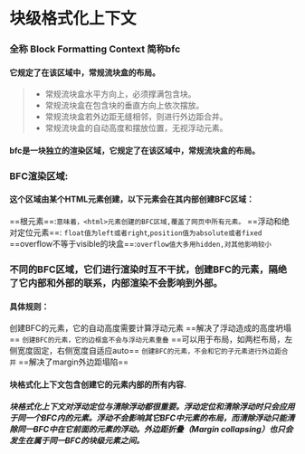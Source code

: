 # 块级格式化上下文
### 全称 Block Formatting Context  简称bfc
#### 它规定了在该区域中，常规流块盒的布局。
>* 常规流块盒水平方向上，必须撑满包含块。
>* 常规流块盒在包含块的垂直方向上依次摆放。
>* 常规流块盒若外边距无缝相邻，则进行外边距合并。
>* 常规流块盒的自动高度和摆放位置，无视浮动元素。
#### bfc是一块独立的渲染区域，它规定了在该区域中，常规流块盒的布局。
### BFC渲染区域:
#### 这个区域由某个HTML元素创建，以下元素会在其内部创建BFC区域：
==根元素==:```意味着，<html>元素创建的BFC区域,覆盖了网页中所有元素。```
==浮动和绝对定位元素==: ```float值为left或者right```,```position值为absolute或者fixed```
==overflow不等于visible的块盒==:```overflow值大多用hidden,对其他影响较小```
### 不同的BFC区域，它们进行渲染时互不干扰，创建BFC的元素，隔绝了它内部和外部的联系，内部渲染不会影响到外部。
#### 具体规则：
创建BFC的元素，它的自动高度需要计算浮动元素
==解决了浮动造成的高度坍塌==
```创建BFC的元素，它的边框盒不会与浮动元素重叠```
 ==可以用于布局，如两栏布局，左侧宽度固定，右侧宽度自适应auto==
```创建BFC的元素，不会和它的子元素进行外边距合并```
 ==解决了margin外边距塌陷==
#### 块格式化上下文包含创建它的元素内部的所有内容.

##### 块格式化上下文对浮动定位与清除浮动都很重要。浮动定位和清除浮动时只会应用于同一个BFC内的元素。浮动不会影响其它BFC中元素的布局，而清除浮动只能清除同一BFC中在它前面的元素的浮动。外边距折叠（Margin collapsing）也只会发生在属于同一BFC的块级元素之间。   
